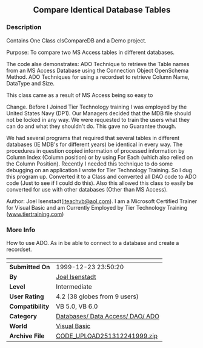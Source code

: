 ﻿<div align="center">

## Compare Identical Database Tables


</div>

### Description

Contains One Class clsCompareDB and a Demo project.

Purpose: To compare two MS Access tables in different databases.

The code alse demonstrates: ADO Technique to retrieve the Table names from an MS Access Database using the Connection Object OpenSchema Method. ADO Techniques for using a recordset to retrieve Column Name, DataType and Size.

This class came as a result of MS Access being so easy to

Change. Before I Joined Tier Technology training I was employed by the United States Navy (DP1). Our Managers decided that the MDB file should not be locked in any way. We were requested to train the users what they can do and what they shouldn't do. This gave no Guarantee though.

We had several programs that required that several tables in different databases (IE MDB's for different years) be identical in every way. The procedures in question copied information of processed information by Column Index (Column position) or by using For Each (which also relied on the Column Position). Recently I needed this technique to do some debugging on an application I wrote for Tier Technology Training. So I dug this program up. Converted it to a Class and converted all DAO code to ADO code (Just to see if I could do this). Also this allowed this class to easily be converted for use with other databases (Other than MS Access).

Author: Joel Isenstadt(iteachvb@aol.com). I am a Microsoft Certified Trainer for Visual Basic and am Currently Employed by Tier Technology Training (www.tiertraining.com)
 
### More Info
 
How to use ADO. As in be able to connect to a database and create a recordset.


<span>             |<span>
---                |---
**Submitted On**   |1999-12-23 23:50:20
**By**             |[Joel Isenstadt](https://github.com/Planet-Source-Code/PSCIndex/blob/master/ByAuthor/joel-isenstadt.md)
**Level**          |Intermediate
**User Rating**    |4.2 (38 globes from 9 users)
**Compatibility**  |VB 5\.0, VB 6\.0
**Category**       |[Databases/ Data Access/ DAO/ ADO](https://github.com/Planet-Source-Code/PSCIndex/blob/master/ByCategory/databases-data-access-dao-ado__1-6.md)
**World**          |[Visual Basic](https://github.com/Planet-Source-Code/PSCIndex/blob/master/ByWorld/visual-basic.md)
**Archive File**   |[CODE\_UPLOAD251312241999\.zip](https://github.com/Planet-Source-Code/joel-isenstadt-compare-identical-database-tables__1-5099/archive/master.zip)








